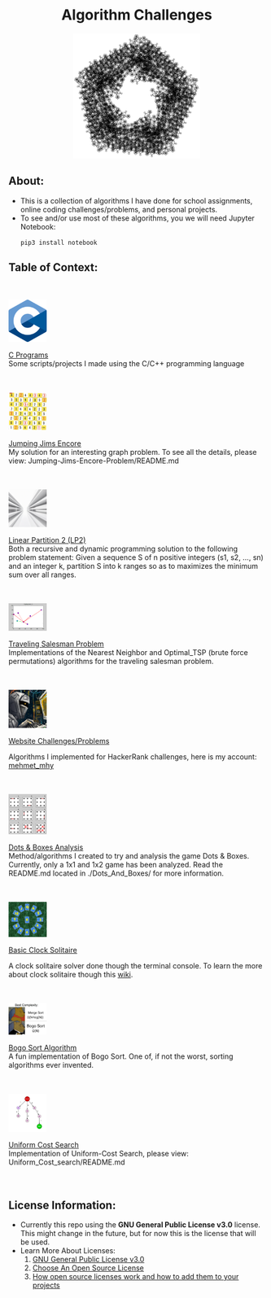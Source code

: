 <h1 align="center">Algorithm Challenges</h1>
<p align="center">
  <img width="250" src="./assets/thumbnail.png">
</p>

## About:
- This is a collection of algorithms I have done for school assignments, online coding challenges/problems, and personal projects.
- To see and/or use most of these algorithms, you we will need Jupyter Notebook:
  ```
  pip3 install notebook
  ```

## Table of Context:

<div style="height: 20px;"></div> <!-- spacer -->

<p align="left">
  <img width="75" src="./assets/c.png">
  <div>
    <a href="https://github.com/MehmetMHY/algorithm-challenges/tree/master/C-Programs"><ins>C Programs</ins></a>
    <div>Some scripts/projects I made using the C/C++ programming language</div>
  </div>
</p>

<div style="height: 20px;"></div> <!-- spacer -->

<p align="left">
  <img width="75" src="./assets/jje.png">
  <div>
    <a href="https://github.com/MehmetMHY/algorithm-challenges/tree/master/Jumping-Jims-Encore-Problem"><ins>Jumping Jims Encore</ins></a>
    <div>My solution for an interesting graph problem. To see all the details, please view: Jumping-Jims-Encore-Problem/README.md</div>
  </div>
</p>

<div style="height: 20px;"></div> <!-- spacer -->
  
<p align="left">
  <img width="75" src="./assets/partition.png">
  <div>
    <a href="https://github.com/MehmetMHY/algorithm-challenges/tree/master/Linear_Partition_2"><ins>Linear Partition 2 (LP2)</ins></a>
    <div>Both a recursive and dynamic programming solution to the following problem statement: Given a sequence S of n positive integers (s1, s2, …, sn) and an integer k, partition S into k ranges so as to maximizes the minimum sum over all ranges.</div>
  </div>
</p>

<div style="height: 20px;"></div> <!-- spacer -->

<p align="left">
  <img width="75" src="./assets/nn.png">
  <div>
    <a href="https://github.com/MehmetMHY/algorithm-challenges/tree/master/Traveling_Salesman_Problem"><ins>Traveling Salesman Problem</ins></a>
    <div>Implementations of the Nearest Neighbor and Optimal_TSP (brute force permutations) algorithms for the traveling salesman problem.</div>
  </div>
</p>

<div style="height: 20px;"></div> <!-- spacer -->

<p align="left">
  <img width="75" src="./assets/coder.png">
  <div>
    <a href="https://github.com/MehmetMHY/algorithm-challenges/tree/master/Website-Challenges"><ins>Website Challenges/Problems</ins></a>
    <div>
      <p>Algorithms I implemented for HackerRank challenges, here is my account: <a href="https://www.hackerrank.com/mehmet_mhy">mehmet_mhy</a></p>
    </div>
  </div>
</p>

<div style="height: 20px;"></div> <!-- spacer -->

<p align="left">
  <img width="75" src="./assets/dot-box.png">
  <div>
    <a href="https://github.com/MehmetMHY/algorithm-challenges/tree/master/Dots%2BBoxes"><ins>Dots & Boxes Analysis</ins></a>
    <div>Method/algorithms I created to try and analysis the game Dots & Boxes. Currently, only a 1x1 and 1x2 game has been analyzed. Read the README.md located in ./Dots_And_Boxes/ for more information.</div>
  </div>
</p>

<div style="height: 20px;"></div> <!-- spacer -->

<p align="left">
  <img width="75" src="./assets/clock_solitaire.jpg">
  <div>
    <a href="https://github.com/MehmetMHY/algorithm-challenges/tree/master/Basic_Clock_Solitaire"><ins>Basic Clock Solitaire</ins></a>
    <div>
      <p>A clock solitaire solver done though the terminal console. To learn the more about clock solitaire though this <a href="https://en.wikipedia.org/wiki/Clock_Patience">wiki</a>.</p>
    </div>
  </div>
</p>

<div style="height: 20px;"></div> <!-- spacer -->

<p align="left">
  <img width="75" src="./assets/bogo_sort.jpg">
  <div>
    <a href="https://github.com/MehmetMHY/algorithm-challenges/tree/master/Bogo_Sort"><ins>Bogo Sort Algorithm</ins></a>
    <div>A fun implementation of Bogo Sort. One of, if not the worst, sorting algorithms ever invented.</div>
  </div>
</p>

<div style="height: 20px;"></div> <!-- spacer -->

<p align="left">
  <img width="75" src="./assets/ucs.png">
  <div>
    <a href="https://github.com/MehmetMHY/algorithm-challenges/tree/master/Uniform_Cost_search"><ins>Uniform Cost Search</ins></a>
    <div>Implementation of Uniform-Cost Search, please view: Uniform_Cost_search/README.md</div>
  </div>
</p>

<div style="height: 20px;"></div> <!-- spacer -->

## License Information:
- Currently this repo using the **GNU General Public License v3.0** license. This might change in the future, but for now this is the license that will be used.
- Learn More About Licenses:
  1) [GNU General Public License v3.0](https://choosealicense.com/licenses/gpl-3.0/)
  2) [Choose An Open Source License](https://choosealicense.com/)
  3) [How open source licenses work and how to add them to your projects](https://www.freecodecamp.org/news/how-open-source-licenses-work-and-how-to-add-them-to-your-projects-34310c3cf94/)
